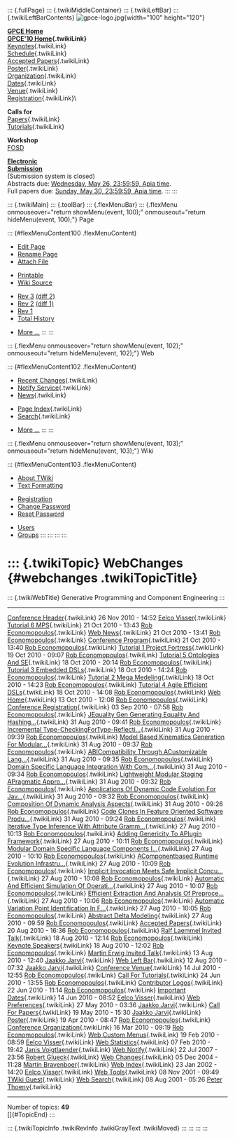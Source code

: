 ::: {.fullPage}
::: {.twikiMiddleContainer}
::: {.twikiLeftBar}
::: {.twikiLeftBarContents}
![gpce-logo.jpg](../pub/GPCE10/WebLeftBar/gpce-logo.jpg){width="100"
height="120"}

**[GPCE Home](http://program-transformation.org/Gpce)**\
**[GPCE\'10 Home](WebHome){.twikiLink}**\
[Keynotes](KeynoteSpeakers){.twikiLink}\
[Schedule](ConferenceProgram){.twikiLink}\
[Accepted Papers](AcceptedPapers){.twikiLink}\
[Poster](Poster){.twikiLink}\
[Organization](ConferenceOrganization){.twikiLink}\
[Dates](ImportantDates){.twikiLink}\
[Venue](ConferenceVenue){.twikiLink}\
[Registration](ConferenceRegistration){.twikiLink}\

**Calls for**\
[Papers](CallForPapers){.twikiLink}\
[Tutorials](CallForTutorials){.twikiLink}

**Workshop**\
[FOSD](http://www.infosun.fim.uni-passau.de/cl/staff/apel/FOSD2010/index.html)

**[Electronic\
Submission](http://www.easychair.org/conferences/?conf=gpce10)**\
(Submission system is closed)\
Abstracts due: [Wednesday, May 26, 23:59:59, Apia
time](http://www.timeanddate.com/worldclock/fixedtime.html?month=5&day=26&year=2010&hour=23&min=59&sec=59&p1=282).\
Full papers due: [Sunday, May 30, 23:59:59, Apia
time](http://www.timeanddate.com/worldclock/fixedtime.html?month=5&day=30&year=2010&hour=23&min=59&sec=59&p1=282).
:::
:::

::: {.twikiMain}
::: {.toolBar}
::: {.flexMenuBar}
::: {.flexMenu onmouseover="return showMenu(event, 100);" onmouseout="return hideMenu(event, 100);"}
Page

::: {#flexMenuContent100 .flexMenuContent}
-   [Edit
    Page](http://www.program-transformation.org/edit/GPCE10/WebChanges?t=1536827534)
-   [Rename
    Page](http://www.program-transformation.org/rename/GPCE10/WebChanges)
-   [Attach
    File](http://www.program-transformation.org/attach/GPCE10/WebChanges)

<!-- -->

-   [Printable](http://www.program-transformation.org/view/GPCE10/WebChanges?skin=print.pattern)
-   [Wiki
    Source](http://www.program-transformation.org/view/GPCE10/WebChanges?skin=text&raw=on&contenttype=text/plain)

<!-- -->

-   [Rev
    3](http://www.program-transformation.org/view/GPCE10/WebChanges?rev=1.3)
    [(diff 2)](http://www.program-transformation.org/rdiff/GPCE10/WebChanges?rev1=1.3&rev2=1.2)
-   [Rev
    2](http://www.program-transformation.org/view/GPCE10/WebChanges?rev=1.2)
    [(diff 1)](http://www.program-transformation.org/rdiff/GPCE10/WebChanges?rev1=1.2&rev2=1.1)
-   [Rev
    1](http://www.program-transformation.org/view/GPCE10/WebChanges?rev=1.1)
-   [Total
    History](http://www.program-transformation.org/rdiff/GPCE10/WebChanges)

<!-- -->

-   [More
    \...](http://www.program-transformation.org/oops/GPCE10/WebChanges?template=oopsmore&param1=1.3&param2=1.3)
:::
:::

::: {.flexMenu onmouseover="return showMenu(event, 102);" onmouseout="return hideMenu(event, 102);"}
Web

::: {#flexMenuContent102 .flexMenuContent}
-   [Recent Changes](WebChanges){.twikiLink}
-   [Notify Service](WebNotify){.twikiLink}
-   [News](WebNews){.twikiLink}

<!-- -->

-   [Page Index](WebIndex){.twikiLink}
-   [Search](WebSearch){.twikiLink}

<!-- -->

-   [More
    \...](http://www.program-transformation.org/oops/GPCE10/WebChanges?template=oopsmore&param1=1.3&param2=1.3)
:::
:::

::: {.flexMenu onmouseover="return showMenu(event, 103);" onmouseout="return hideMenu(event, 103);"}
Wiki

::: {#flexMenuContent103 .flexMenuContent}
-   [About
    TWiki](http://www.program-transformation.org/view/TWiki/WebHome)
-   [Text
    Formatting](http://www.program-transformation.org/view/TWiki/TextFormattingRules)

<!-- -->

-   [Registration](http://www.program-transformation.org/view/TWiki/TWikiRegistration)
-   [Change
    Password](http://www.program-transformation.org/view/TWiki/ChangePassword)
-   [Reset
    Password](http://www.program-transformation.org/view/TWiki/ResetPassword)

<!-- -->

-   [Users](http://www.program-transformation.org/view/Main/TWikiUsers)
-   [Groups](http://www.program-transformation.org/view/Main/TWikiGroups)
:::
:::
:::
:::

::: {.twikiTopic}
WebChanges {#webchanges .twikiTopicTitle}
==========

::: {.twikiWebTitle}
Generative Programming and Component Engineering
:::

  ---------------------------------------------------------------------------------------------------------------------------------------------------------------- --------------------- -------------------------------------------------------------
  [Conference Header](ConferenceHeader){.twikiLink}                                                                                                                26 Nov 2010 - 14:52   [Eelco Visser](../Main/EelcoVisser){.twikiLink}
  [Tutorial 6 MPS](Tutorial6MPS){.twikiLink}                                                                                                                       21 Oct 2010 - 13:43   [Rob Economopoulos](../Main/RobEconomopoulos){.twikiLink}
  [Web News](WebNews){.twikiLink}                                                                                                                                  21 Oct 2010 - 13:41   [Rob Economopoulos](../Main/RobEconomopoulos){.twikiLink}
  [Conference Program](ConferenceProgram){.twikiLink}                                                                                                              21 Oct 2010 - 13:40   [Rob Economopoulos](../Main/RobEconomopoulos){.twikiLink}
  [Tutorial 1 Project Fortress](Tutorial1ProjectFortress){.twikiLink}                                                                                              19 Oct 2010 - 09:07   [Rob Economopoulos](../Main/RobEconomopoulos){.twikiLink}
  [Tutorial 5 Ontologies And SE](Tutorial5OntologiesAndSE){.twikiLink}                                                                                             18 Oct 2010 - 20:14   [Rob Economopoulos](../Main/RobEconomopoulos){.twikiLink}
  [Tutorial 3 Embedded DSLs](Tutorial3EmbeddedDSLs){.twikiLink}                                                                                                    18 Oct 2010 - 14:24   [Rob Economopoulos](../Main/RobEconomopoulos){.twikiLink}
  [Tutorial 2 Mega Medeling](Tutorial2MegaMedeling){.twikiLink}                                                                                                    18 Oct 2010 - 14:23   [Rob Economopoulos](../Main/RobEconomopoulos){.twikiLink}
  [Tutorial 4 Agile Efficient DSLs](Tutorial4AgileEfficientDSLs){.twikiLink}                                                                                       18 Oct 2010 - 14:08   [Rob Economopoulos](../Main/RobEconomopoulos){.twikiLink}
  [Web Home](WebHome){.twikiLink}                                                                                                                                  13 Oct 2010 - 12:08   [Rob Economopoulos](../Main/RobEconomopoulos){.twikiLink}
  [Conference Registration](ConferenceRegistration){.twikiLink}                                                                                                    03 Sep 2010 - 07:58   [Rob Economopoulos](../Main/RobEconomopoulos){.twikiLink}
  [JEquality Gen Generating Equality And Hashing\...](JEqualityGenGeneratingEqualityAndHashingMethods){.twikiLink}                                                 31 Aug 2010 - 09:41   [Rob Economopoulos](../Main/RobEconomopoulos){.twikiLink}
  [Incremental Type-CheckingForType-Reflecti\...](IncrementalType-CheckingForType-ReflectiveMetaprograms){.twikiLink}                                              31 Aug 2010 - 09:39   [Rob Economopoulos](../Main/RobEconomopoulos){.twikiLink}
  [Model Based Kinematics Generation For Modular\...](ModelBasedKinematicsGenerationForModularMechatronicToolkits){.twikiLink}                                     31 Aug 2010 - 09:37   [Rob Economopoulos](../Main/RobEconomopoulos){.twikiLink}
  [ABICompatibility Through ACustomizable Lang\...](ABICompatibilityThroughACustomizableLanguage){.twikiLink}                                                      31 Aug 2010 - 09:35   [Rob Economopoulos](../Main/RobEconomopoulos){.twikiLink}
  [Domain Specific Language Integration With Com\...](DomainSpecificLanguageIntegrationWithCompileTimeParserGeneratorLibrary){.twikiLink}                          31 Aug 2010 - 09:34   [Rob Economopoulos](../Main/RobEconomopoulos){.twikiLink}
  [Lightweight Modular Staging APragmatic Appro\...](LightweightModularStagingAPragmaticApproachToRuntimeCodeGenerationAndCompiledDSLs){.twikiLink}                31 Aug 2010 - 09:32   [Rob Economopoulos](../Main/RobEconomopoulos){.twikiLink}
  [Applications Of Dynamic Code Evolution For Jav\...](ApplicationsOfDynamicCodeEvolutionForJavaInGUIDevelopmentAndDynamicAspectOrientedProgramming){.twikiLink}   31 Aug 2010 - 09:32   [Rob Economopoulos](../Main/RobEconomopoulos){.twikiLink}
  [Composition Of Dynamic Analysis Aspects](CompositionOfDynamicAnalysisAspects){.twikiLink}                                                                       31 Aug 2010 - 09:26   [Rob Economopoulos](../Main/RobEconomopoulos){.twikiLink}
  [Code Clones In Feature Oriented Software Produ\...](CodeClonesInFeatureOrientedSoftwareProductLines){.twikiLink}                                                31 Aug 2010 - 09:24   [Rob Economopoulos](../Main/RobEconomopoulos){.twikiLink}
  [Iterative Type Inference With Attribute Gramm\...](IterativeTypeInferenceWithAttributeGrammars){.twikiLink}                                                     27 Aug 2010 - 10:13   [Rob Economopoulos](../Main/RobEconomopoulos){.twikiLink}
  [Adding Genericity To APlugin Framework](AddingGenericityToAPluginFramework){.twikiLink}                                                                         27 Aug 2010 - 10:11   [Rob Economopoulos](../Main/RobEconomopoulos){.twikiLink}
  [Modular Domain Specific Language Components I\...](ModularDomainSpecificLanguageComponentsInScala){.twikiLink}                                                  27 Aug 2010 - 10:10   [Rob Economopoulos](../Main/RobEconomopoulos){.twikiLink}
  [AComponentbased Runtime Evolution Infrastru\...](AComponentbasedRuntimeEvolutionInfrastructureForResourceConstrainedEmbeddedSystems){.twikiLink}                27 Aug 2010 - 10:09   [Rob Economopoulos](../Main/RobEconomopoulos){.twikiLink}
  [Implicit Invocation Meets Safe Implicit Concu\...](ImplicitInvocationMeetsSafeImplicitConcurrency){.twikiLink}                                                  27 Aug 2010 - 10:08   [Rob Economopoulos](../Main/RobEconomopoulos){.twikiLink}
  [Automatic And Efficient Simulation Of Operati\...](AutomaticAndEfficientSimulationOfOperationContracts){.twikiLink}                                             27 Aug 2010 - 10:07   [Rob Economopoulos](../Main/RobEconomopoulos){.twikiLink}
  [Efficient Extraction And Analysis Of Preproce\...](EfficientExtractionAndAnalysisOfPreprocessorBasedVariability){.twikiLink}                                    27 Aug 2010 - 10:06   [Rob Economopoulos](../Main/RobEconomopoulos){.twikiLink}
  [Automatic Variation Point Identification In F\...](AutomaticVariationPointIdentificationInFunctionBlockBasedModels){.twikiLink}                                 27 Aug 2010 - 10:05   [Rob Economopoulos](../Main/RobEconomopoulos){.twikiLink}
  [Abstract Delta Modeling](AbstractDeltaModeling){.twikiLink}                                                                                                     27 Aug 2010 - 09:59   [Rob Economopoulos](../Main/RobEconomopoulos){.twikiLink}
  [Accepted Papers](AcceptedPapers){.twikiLink}                                                                                                                    20 Aug 2010 - 16:36   [Rob Economopoulos](../Main/RobEconomopoulos){.twikiLink}
  [Ralf Laemmel Invited Talk](RalfLaemmelInvitedTalk){.twikiLink}                                                                                                  18 Aug 2010 - 12:14   [Rob Economopoulos](../Main/RobEconomopoulos){.twikiLink}
  [Keynote Speakers](KeynoteSpeakers){.twikiLink}                                                                                                                  18 Aug 2010 - 12:02   [Rob Economopoulos](../Main/RobEconomopoulos){.twikiLink}
  [Martin Erwig Invited Talk](MartinErwigInvitedTalk){.twikiLink}                                                                                                  13 Aug 2010 - 12:40   [Jaakko Jarvi](../Main/JaakkoJarvi){.twikiLink}
  [Web Left Bar](WebLeftBar){.twikiLink}                                                                                                                           12 Aug 2010 - 07:32   [Jaakko Jarvi](../Main/JaakkoJarvi){.twikiLink}
  [Conference Venue](ConferenceVenue){.twikiLink}                                                                                                                  14 Jul 2010 - 12:55   [Rob Economopoulos](../Main/RobEconomopoulos){.twikiLink}
  [Call For Tutorials](CallForTutorials){.twikiLink}                                                                                                               24 Jun 2010 - 13:55   [Rob Economopoulos](../Main/RobEconomopoulos){.twikiLink}
  [Contributor Logos](ContributorLogos){.twikiLink}                                                                                                                22 Jun 2010 - 11:14   [Rob Economopoulos](../Main/RobEconomopoulos){.twikiLink}
  [Important Dates](ImportantDates){.twikiLink}                                                                                                                    14 Jun 2010 - 08:52   [Eelco Visser](../Main/EelcoVisser){.twikiLink}
  [Web Preferences](WebPreferences){.twikiLink}                                                                                                                    27 May 2010 - 03:36   [Jaakko Jarvi](../Main/JaakkoJarvi){.twikiLink}
  [Call For Papers](CallForPapers){.twikiLink}                                                                                                                     19 May 2010 - 15:30   [Jaakko Jarvi](../Main/JaakkoJarvi){.twikiLink}
  [Poster](Poster){.twikiLink}                                                                                                                                     19 Apr 2010 - 08:47   [Rob Economopoulos](../Main/RobEconomopoulos){.twikiLink}
  [Conference Organization](ConferenceOrganization){.twikiLink}                                                                                                    16 Mar 2010 - 09:19   [Rob Economopoulos](../Main/RobEconomopoulos){.twikiLink}
  [Web Custom Menus](WebCustomMenus){.twikiLink}                                                                                                                   19 Feb 2010 - 08:59   [Eelco Visser](../Main/EelcoVisser){.twikiLink}
  [Web Statistics](WebStatistics){.twikiLink}                                                                                                                      07 Feb 2010 - 19:42   [Janis Voigtlaender](../Main/JanisVoigtlaender){.twikiLink}
  [Web Notify](WebNotify){.twikiLink}                                                                                                                              22 Jul 2007 - 23:56   [Robert Glueck](../Main/RobertGlueck){.twikiLink}
  [Web Changes](WebChanges){.twikiLink}                                                                                                                            05 Dec 2004 - 11:28   [Martin Bravenboer](../Main/MartinBravenboer){.twikiLink}
  [Web Index](WebIndex){.twikiLink}                                                                                                                                23 Jan 2002 - 14:20   [Eelco Visser](../Main/EelcoVisser){.twikiLink}
  [Web Tools](WebTools){.twikiLink}                                                                                                                                08 Nov 2001 - 09:49   [TWiki Guest](../Main/TWikiGuest){.twikiLink}
  [Web Search](WebSearch){.twikiLink}                                                                                                                              08 Aug 2001 - 05:26   [Peter Thoeny](../Main/PeterThoeny){.twikiLink}
  ---------------------------------------------------------------------------------------------------------------------------------------------------------------- --------------------- -------------------------------------------------------------

Number of topics: **49**\
[]{#TopicEnd}
:::

::: {.twikiTopicInfo .twikiRevInfo .twikiGrayText .twikiMoved}
:::
:::
:::
:::
